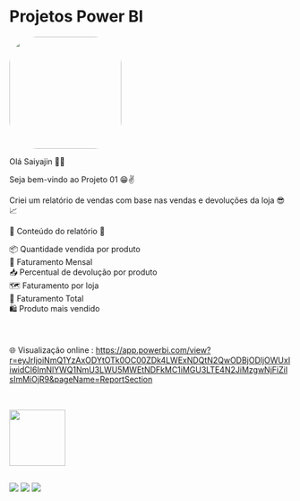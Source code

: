 # Projetos Power BI

<img width="200" height="200" align="center" style="border-radius:50px;" src="https://media1.tenor.com/images/501aeaae8758b0f6c5c7a17d9533ecae/tenor.gif?itemid=14101790" />

Olá Saiyajin 👊💥

Seja bem-vindo ao Projeto 01 😁✌️

Criei um relatório de vendas com base nas vendas e devoluções da loja 😎📈

📄 Conteúdo do relatório 📄

📦 Quantidade vendida por produto <br>
📅 Faturamento Mensal <br>
📥 Percentual de devolução por produto <br>
🗺️ Faturamento por loja <br>
💸 Faturamento Total <br>
🛍️ Produto mais vendido <br>
<br><br><br>
🌐 Visualização online : 
https://app.powerbi.com/view?r=eyJrIjoiNmQ1YzAxODYtOTk0OC00ZDk4LWExNDQtN2QwODBjODljOWUxIiwidCI6ImNlYWQ1NmU3LWU5MWEtNDFkMC1iMGU3LTE4N2JiMzgwNjFiZiIsImMiOjR9&pageName=ReportSection

##

<div style="display: inline_block"><br>
  <img width="100" height="100" align="center" src="https://cdn.iconscout.com/icon/free/png-64/power-bi-3244521-2701891.png" />  
</div>

  ##
 
<div> 
  <a href="https://www.youtube.com/channel/UC6aR2nPTkD6GECmEjQBEWtQ" target="_blank"><img src="https://img.shields.io/badge/YouTube-FF0000?style=for-the-badge&logo=youtube&logoColor=white" target="_blank"></a>
  <a href = "mailto:sayajinsql@outlook.com"><img src="https://img.shields.io/badge/Microsoft_Outlook-0078D4?style=for-the-badge&logo=microsoft-outlook&logoColor=white" target="_blank"></a>
  <a href="https://www.linkedin.com/in/jvnogueiraa" target="_blank"><img src="https://img.shields.io/badge/-LinkedIn-%230077B5?style=for-the-badge&logo=linkedin&logoColor=white" target="_blank"></a> 

 
</div>

